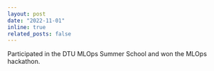 ```yaml
---
layout: post
date: "2022-11-01"
inline: true
related_posts: false
---
```


Participated in the DTU MLOps Summer School and won the MLOps hackathon.

